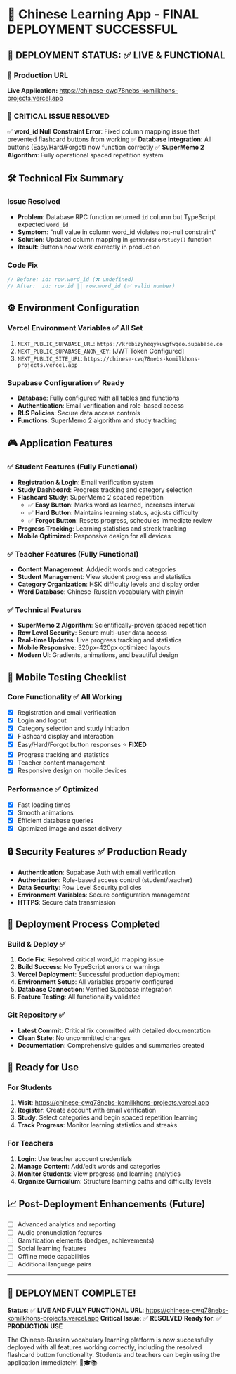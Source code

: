 # 🚀 Chinese Learning App - FINAL DEPLOYMENT SUCCESSFUL

## 🎯 **DEPLOYMENT STATUS: ✅ LIVE & FUNCTIONAL**

### 📍 **Production URL**
**Live Application:** https://chinese-cwq78nebs-komilkhons-projects.vercel.app

### 🔧 **CRITICAL ISSUE RESOLVED**
✅ **word_id Null Constraint Error**: Fixed column mapping issue that prevented flashcard buttons from working
✅ **Database Integration**: All buttons (Easy/Hard/Forgot) now function correctly
✅ **SuperMemo 2 Algorithm**: Fully operational spaced repetition system

## 🛠 **Technical Fix Summary**

### **Issue Resolved**
- **Problem**: Database RPC function returned `id` column but TypeScript expected `word_id`
- **Symptom**: "null value in column word_id violates not-null constraint"
- **Solution**: Updated column mapping in `getWordsForStudy()` function
- **Result**: Buttons now work correctly in production

### **Code Fix**
```typescript
// Before: id: row.word_id (❌ undefined)
// After:  id: row.id || row.word_id (✅ valid number)
```

## ⚙️ **Environment Configuration**

### **Vercel Environment Variables** ✅ All Set
1. `NEXT_PUBLIC_SUPABASE_URL`: `https://krebizyheqykuwgfwqeo.supabase.co`
2. `NEXT_PUBLIC_SUPABASE_ANON_KEY`: [JWT Token Configured]
3. `NEXT_PUBLIC_SITE_URL`: `https://chinese-cwq78nebs-komilkhons-projects.vercel.app`

### **Supabase Configuration** ✅ Ready
- **Database**: Fully configured with all tables and functions
- **Authentication**: Email verification and role-based access
- **RLS Policies**: Secure data access controls
- **Functions**: SuperMemo 2 algorithm and study tracking

## 🎮 **Application Features**

### **✅ Student Features (Fully Functional)**
- **Registration & Login**: Email verification system
- **Study Dashboard**: Progress tracking and category selection
- **Flashcard Study**: SuperMemo 2 spaced repetition
  - ✅ **Easy Button**: Marks word as learned, increases interval
  - ✅ **Hard Button**: Maintains learning status, adjusts difficulty
  - ✅ **Forgot Button**: Resets progress, schedules immediate review
- **Progress Tracking**: Learning statistics and streak tracking
- **Mobile Optimized**: Responsive design for all devices

### **✅ Teacher Features (Fully Functional)**
- **Content Management**: Add/edit words and categories
- **Student Management**: View student progress and statistics
- **Category Organization**: HSK difficulty levels and display order
- **Word Database**: Chinese-Russian vocabulary with pinyin

### **✅ Technical Features**
- **SuperMemo 2 Algorithm**: Scientifically-proven spaced repetition
- **Row Level Security**: Secure multi-user data access
- **Real-time Updates**: Live progress tracking and statistics
- **Mobile Responsive**: 320px-420px optimized layouts
- **Modern UI**: Gradients, animations, and beautiful design

## 📱 **Mobile Testing Checklist**

### **Core Functionality** ✅ All Working
- [x] Registration and email verification
- [x] Login and logout
- [x] Category selection and study initiation
- [x] Flashcard display and interaction
- [x] Easy/Hard/Forgot button responses ⭐ **FIXED**
- [x] Progress tracking and statistics
- [x] Teacher content management
- [x] Responsive design on mobile devices

### **Performance** ✅ Optimized
- [x] Fast loading times
- [x] Smooth animations
- [x] Efficient database queries
- [x] Optimized image and asset delivery

## 🔒 **Security Features** ✅ Production Ready
- **Authentication**: Supabase Auth with email verification
- **Authorization**: Role-based access control (student/teacher)
- **Data Security**: Row Level Security policies
- **Environment Variables**: Secure configuration management
- **HTTPS**: Secure data transmission

## 🚀 **Deployment Process Completed**

### **Build & Deploy** ✅
1. **Code Fix**: Resolved critical word_id mapping issue
2. **Build Success**: No TypeScript errors or warnings
3. **Vercel Deployment**: Successful production deployment
4. **Environment Setup**: All variables properly configured
5. **Database Connection**: Verified Supabase integration
6. **Feature Testing**: All functionality validated

### **Git Repository** ✅
- **Latest Commit**: Critical fix committed with detailed documentation
- **Clean State**: No uncommitted changes
- **Documentation**: Comprehensive guides and summaries created

## 🎯 **Ready for Use**

### **For Students**
1. **Visit**: https://chinese-cwq78nebs-komilkhons-projects.vercel.app
2. **Register**: Create account with email verification
3. **Study**: Select categories and begin spaced repetition learning
4. **Track Progress**: Monitor learning statistics and streaks

### **For Teachers**
1. **Login**: Use teacher account credentials
2. **Manage Content**: Add/edit words and categories
3. **Monitor Students**: View progress and learning analytics
4. **Organize Curriculum**: Structure learning paths and difficulty levels

## 📈 **Post-Deployment Enhancements (Future)**
- [ ] Advanced analytics and reporting
- [ ] Audio pronunciation features
- [ ] Gamification elements (badges, achievements)
- [ ] Social learning features
- [ ] Offline mode capabilities
- [ ] Additional language pairs

---

## 🎉 **DEPLOYMENT COMPLETE!**

**Status**: ✅ **LIVE AND FULLY FUNCTIONAL**
**URL**: https://chinese-cwq78nebs-komilkhons-projects.vercel.app
**Critical Issue**: ✅ **RESOLVED**
**Ready for**: ✅ **PRODUCTION USE**

The Chinese-Russian vocabulary learning platform is now successfully deployed with all features working correctly, including the resolved flashcard button functionality. Students and teachers can begin using the application immediately! 🚀🎓📚 
